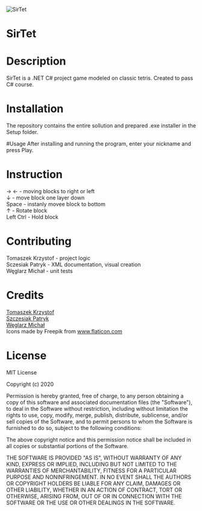 ![SirTet](https://github.com/morteify/SirTet/blob/master/SirTet.svg)
# SirTet


# Description
SirTet is a .NET C# project game modeled on classic tetris. Created to pass C# course. 

# Installation
The repository contains the entire sollution and prepared .exe installer in the Setup folder.

#Usage
After installing and running the program, enter your nickname and press Play.

# Instruction
&#8594; &#8592; - moving blocks to right or left  
&#8595; - move block one layer down  
Space - instanly movee block to bottom  
&#8593; - Rotate block  
Left Ctrl - Hold block  

# Contributing
Tomaszek Krzystof - project logic  
Sczesiak Patryk - XML documentation, visual creation  
Węglarz Michał - unit tests 

# Credits
[Tomaszek Krzystof](https://github.com/KrzysztofTomaszek)</br>
[Szczesiak Patryk](https://github.com/Sheercan984)</br>
[Węglarz Michał](https://github.com/morteify)</br>
Icons made by Freepik from www.flaticon.com

# License
MIT License

Copyright (c) 2020

Permission is hereby granted, free of charge, to any person obtaining a copy
of this software and associated documentation files (the "Software"), to deal
in the Software without restriction, including without limitation the rights
to use, copy, modify, merge, publish, distribute, sublicense, and/or sell
copies of the Software, and to permit persons to whom the Software is
furnished to do so, subject to the following conditions:

The above copyright notice and this permission notice shall be included in all
copies or substantial portions of the Software.

THE SOFTWARE IS PROVIDED "AS IS", WITHOUT WARRANTY OF ANY KIND, EXPRESS OR
IMPLIED, INCLUDING BUT NOT LIMITED TO THE WARRANTIES OF MERCHANTABILITY,
FITNESS FOR A PARTICULAR PURPOSE AND NONINFRINGEMENT. IN NO EVENT SHALL THE
AUTHORS OR COPYRIGHT HOLDERS BE LIABLE FOR ANY CLAIM, DAMAGES OR OTHER
LIABILITY, WHETHER IN AN ACTION OF CONTRACT, TORT OR OTHERWISE, ARISING FROM,
OUT OF OR IN CONNECTION WITH THE SOFTWARE OR THE USE OR OTHER DEALINGS IN THE
SOFTWARE.
